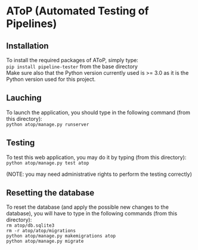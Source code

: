 # AToP (Automated Testing of Pipelines)
## Installation
To install the required packages of AToP, simply type:\
`pip install pipeline-tester` from the base directory\
Make sure also that the Python version currently used is >= 3.0 as it is the Python version used for this project.
## Lauching
To launch the application, you should type in the following command (from this directory):\
`python atop/manage.py runserver`
## Testing
To test this web application, you may do it by typing (from this directory):\
`python atop/manage.py test atop`

(NOTE: you may need administrative rights to perform the testing correctly)

## Resetting the database
To reset the database (and apply the possible new changes to the database), you will have to type in the following commands (from this directory):\
`rm atop/db.sqlite3`\
`rm -r atop/atop/migrations`\
`python atop/manage.py makemigrations atop`\
`python atop/manage.py migrate`

